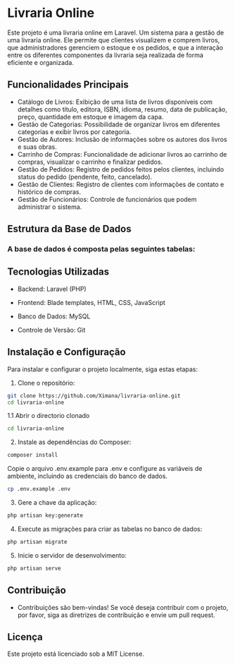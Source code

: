 
# Livraria Online
Este projeto é uma livraria online em Laravel. Um sistema para a gestão de uma livraria online. Ele permite que clientes visualizem e comprem livros, que administradores gerenciem o estoque e os pedidos, e que a interação entre os diferentes componentes da livraria seja realizada de forma eficiente e organizada.

## Funcionalidades Principais
- Catálogo de Livros: Exibição de uma lista de livros disponíveis com detalhes como título, editora, ISBN, idioma, resumo, data de publicação, preço, quantidade em estoque e imagem da capa.
- Gestão de Categorias: Possibilidade de organizar livros em diferentes categorias e exibir livros por categoria.
- Gestão de Autores: Inclusão de informações sobre os autores dos livros e suas obras.
- Carrinho de Compras: Funcionalidade de adicionar livros ao carrinho de compras, visualizar o carrinho e finalizar pedidos.
- Gestão de Pedidos: Registro de pedidos feitos pelos clientes, incluindo status do pedido (pendente, feito, cancelado).
- Gestão de Clientes: Registro de clientes com informações de contato e histórico de compras.
- Gestão de Funcionários: Controle de funcionários que podem administrar o sistema.

## Estrutura da Base de Dados
### A base de dados é composta pelas seguintes tabelas:



## Tecnologias Utilizadas
- Backend: Laravel (PHP)
- Frontend: Blade templates, HTML, CSS, JavaScript

- Banco de Dados: MySQL
- Controle de Versão: Git

## Instalação e Configuração
Para instalar e configurar o projeto localmente, siga estas etapas:

1. Clone o repositório:

```bash
git clone https://github.com/Ximana/livraria-online.git
cd livraria-online
```

1.1 Abrir o directorio clonado
```bash
cd livraria-online
```

2. Instale as dependências do Composer:

```bash
composer install
```
Copie o arquivo .env.example para .env e configure as variáveis de ambiente, incluindo as credenciais do banco de dados.

```bash
cp .env.example .env
```

3. Gere a chave da aplicação:

```bash
php artisan key:generate
```

4. Execute as migrações para criar as tabelas no banco de dados:

```bash
php artisan migrate
```

5. Inicie o servidor de desenvolvimento:

```bash
php artisan serve
```

## Contribuição

- Contribuições são bem-vindas! Se você deseja contribuir com o projeto, por favor, siga as diretrizes de contribuição e envie um pull request.

## Licença
Este projeto está licenciado sob a MIT License.
